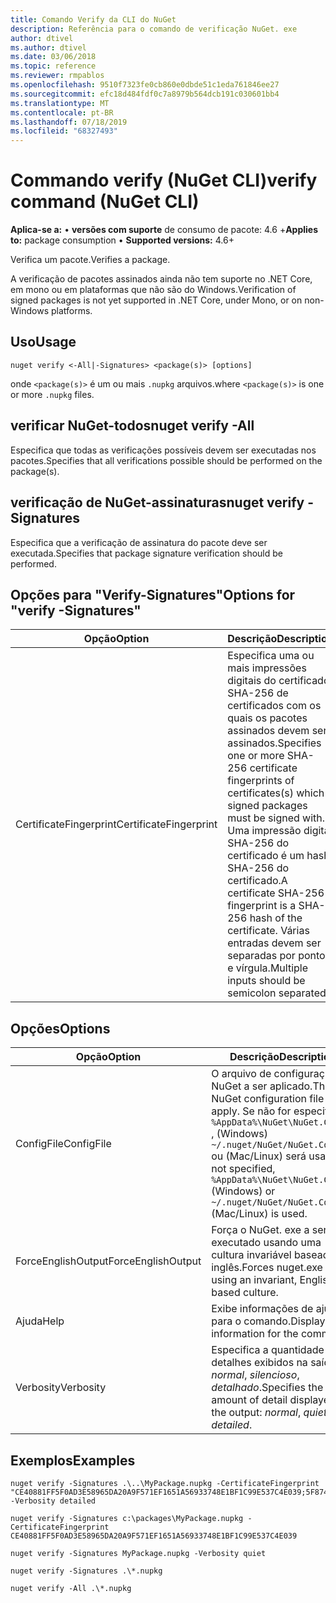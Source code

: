 ```yaml
---
title: Comando Verify da CLI do NuGet
description: Referência para o comando de verificação NuGet. exe
author: dtivel
ms.author: dtivel
ms.date: 03/06/2018
ms.topic: reference
ms.reviewer: rmpablos
ms.openlocfilehash: 9510f7323fe0cb860e0dbde51c1eda761846ee27
ms.sourcegitcommit: efc18d484fdf0c7a8979b564dcb191c030601bb4
ms.translationtype: MT
ms.contentlocale: pt-BR
ms.lasthandoff: 07/18/2019
ms.locfileid: "68327493"
---
```

# <a name="verify-command-nuget-cli"></a><span data-ttu-id="b1129-103">Commando verify (NuGet CLI)</span><span class="sxs-lookup"><span data-stu-id="b1129-103">verify command (NuGet CLI)</span></span>

<span data-ttu-id="b1129-104">**Aplica-se a:** &bullet; **versões com suporte** de consumo de pacote: 4.6 +</span><span class="sxs-lookup"><span data-stu-id="b1129-104">**Applies to:** package consumption &bullet; **Supported versions:** 4.6+</span></span>

<span data-ttu-id="b1129-105">Verifica um pacote.</span><span class="sxs-lookup"><span data-stu-id="b1129-105">Verifies a package.</span></span>

<span data-ttu-id="b1129-106">A verificação de pacotes assinados ainda não tem suporte no .NET Core, em mono ou em plataformas que não são do Windows.</span><span class="sxs-lookup"><span data-stu-id="b1129-106">Verification of signed packages is not yet supported in .NET Core, under Mono, or on non-Windows platforms.</span></span>

## <a name="usage"></a><span data-ttu-id="b1129-107">Uso</span><span class="sxs-lookup"><span data-stu-id="b1129-107">Usage</span></span>

```cli
nuget verify <-All|-Signatures> <package(s)> [options]
```

<span data-ttu-id="b1129-108">onde `<package(s)>` é um ou mais `.nupkg` arquivos.</span><span class="sxs-lookup"><span data-stu-id="b1129-108">where `<package(s)>` is one or more `.nupkg` files.</span></span>

## <a name="nuget-verify--all"></a><span data-ttu-id="b1129-109">verificar NuGet-todos</span><span class="sxs-lookup"><span data-stu-id="b1129-109">nuget verify -All</span></span>

<span data-ttu-id="b1129-110">Especifica que todas as verificações possíveis devem ser executadas nos pacotes.</span><span class="sxs-lookup"><span data-stu-id="b1129-110">Specifies that all verifications possible should be performed on the package(s).</span></span>

## <a name="nuget-verify--signatures"></a><span data-ttu-id="b1129-111">verificação de NuGet-assinaturas</span><span class="sxs-lookup"><span data-stu-id="b1129-111">nuget verify -Signatures</span></span>

<span data-ttu-id="b1129-112">Especifica que a verificação de assinatura do pacote deve ser executada.</span><span class="sxs-lookup"><span data-stu-id="b1129-112">Specifies that package signature verification should be performed.</span></span>

## <a name="options-for-verify--signatures"></a><span data-ttu-id="b1129-113">Opções para "Verify-Signatures"</span><span class="sxs-lookup"><span data-stu-id="b1129-113">Options for "verify -Signatures"</span></span>

| <span data-ttu-id="b1129-114">Opção</span><span class="sxs-lookup"><span data-stu-id="b1129-114">Option</span></span> | <span data-ttu-id="b1129-115">Descrição</span><span class="sxs-lookup"><span data-stu-id="b1129-115">Description</span></span> |
| --- | --- |
| <span data-ttu-id="b1129-116">CertificateFingerprint</span><span class="sxs-lookup"><span data-stu-id="b1129-116">CertificateFingerprint</span></span> | <span data-ttu-id="b1129-117">Especifica uma ou mais impressões digitais do certificado SHA-256 de certificados com os quais os pacotes assinados devem ser assinados.</span><span class="sxs-lookup"><span data-stu-id="b1129-117">Specifies one or more SHA-256 certificate fingerprints of certificates(s) which signed packages must be signed with.</span></span> <span data-ttu-id="b1129-118">Uma impressão digital SHA-256 do certificado é um hash SHA-256 do certificado.</span><span class="sxs-lookup"><span data-stu-id="b1129-118">A certificate SHA-256 fingerprint is a SHA-256 hash of the certificate.</span></span> <span data-ttu-id="b1129-119">Várias entradas devem ser separadas por ponto e vírgula.</span><span class="sxs-lookup"><span data-stu-id="b1129-119">Multiple inputs should be semicolon separated.</span></span> |

## <a name="options"></a><span data-ttu-id="b1129-120">Opções</span><span class="sxs-lookup"><span data-stu-id="b1129-120">Options</span></span>

| <span data-ttu-id="b1129-121">Opção</span><span class="sxs-lookup"><span data-stu-id="b1129-121">Option</span></span> | <span data-ttu-id="b1129-122">Descrição</span><span class="sxs-lookup"><span data-stu-id="b1129-122">Description</span></span> |
| --- | --- |
| <span data-ttu-id="b1129-123">ConfigFile</span><span class="sxs-lookup"><span data-stu-id="b1129-123">ConfigFile</span></span> | <span data-ttu-id="b1129-124">O arquivo de configuração do NuGet a ser aplicado.</span><span class="sxs-lookup"><span data-stu-id="b1129-124">The NuGet configuration file to apply.</span></span> <span data-ttu-id="b1129-125">Se não for especificado `%AppData%\NuGet\NuGet.Config` , (Windows) `~/.nuget/NuGet/NuGet.Config` ou (Mac/Linux) será usado.</span><span class="sxs-lookup"><span data-stu-id="b1129-125">If not specified, `%AppData%\NuGet\NuGet.Config` (Windows) or `~/.nuget/NuGet/NuGet.Config` (Mac/Linux) is used.</span></span>|
| <span data-ttu-id="b1129-126">ForceEnglishOutput</span><span class="sxs-lookup"><span data-stu-id="b1129-126">ForceEnglishOutput</span></span> | <span data-ttu-id="b1129-127">Força o NuGet. exe a ser executado usando uma cultura invariável baseada em inglês.</span><span class="sxs-lookup"><span data-stu-id="b1129-127">Forces nuget.exe to run using an invariant, English-based culture.</span></span> |
| <span data-ttu-id="b1129-128">Ajuda</span><span class="sxs-lookup"><span data-stu-id="b1129-128">Help</span></span> | <span data-ttu-id="b1129-129">Exibe informações de ajuda para o comando.</span><span class="sxs-lookup"><span data-stu-id="b1129-129">Displays help information for the command.</span></span> |
| <span data-ttu-id="b1129-130">Verbosity</span><span class="sxs-lookup"><span data-stu-id="b1129-130">Verbosity</span></span> | <span data-ttu-id="b1129-131">Especifica a quantidade de detalhes exibidos na saída: *normal*, *silencioso*, *detalhado*.</span><span class="sxs-lookup"><span data-stu-id="b1129-131">Specifies the amount of detail displayed in the output: *normal*, *quiet*, *detailed*.</span></span> |

## <a name="examples"></a><span data-ttu-id="b1129-132">Exemplos</span><span class="sxs-lookup"><span data-stu-id="b1129-132">Examples</span></span>

```cli
nuget verify -Signatures .\..\MyPackage.nupkg -CertificateFingerprint "CE40881FF5F0AD3E58965DA20A9F571EF1651A56933748E1BF1C99E537C4E039;5F874AAF47BCB268A19357364E7FBB09D6BF9E8A93E1229909AC5CAC865802E2" -Verbosity detailed

nuget verify -Signatures c:\packages\MyPackage.nupkg -CertificateFingerprint CE40881FF5F0AD3E58965DA20A9F571EF1651A56933748E1BF1C99E537C4E039

nuget verify -Signatures MyPackage.nupkg -Verbosity quiet

nuget verify -Signatures .\*.nupkg

nuget verify -All .\*.nupkg

```